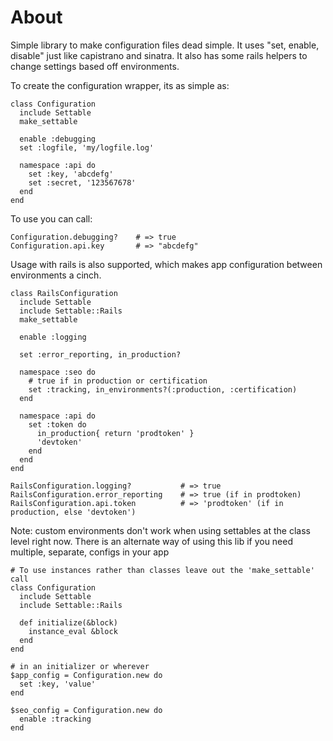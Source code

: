 About
===

Simple library to make configuration files dead simple. It uses "set, enable, disable" just like capistrano and sinatra. It also has some rails helpers to change settings based off environments.

To create the configuration wrapper, its as simple as:

    class Configuration
      include Settable
      make_settable

      enable :debugging
      set :logfile, 'my/logfile.log'

      namespace :api do
        set :key, 'abcdefg'
        set :secret, '123567678'
      end
    end

To use you can call:

    Configuration.debugging?    # => true
    Configuration.api.key       # => "abcdefg"

Usage with rails is also supported, which makes app configuration between environments a cinch.

    class RailsConfiguration
      include Settable
      include Settable::Rails
      make_settable

      enable :logging

      set :error_reporting, in_production?

      namespace :seo do
        # true if in production or certification
        set :tracking, in_environments?(:production, :certification)
      end

      namespace :api do
        set :token do
          in_production{ return 'prodtoken' }
          'devtoken'
        end
      end
    end

    RailsConfiguration.logging?           # => true
    RailsConfiguration.error_reporting    # => true (if in prodtoken)
    RailsConfiguration.api.token          # => 'prodtoken' (if in production, else 'devtoken')

Note: custom environments don't work when using settables at the class level right now. There is an alternate
way of using this lib if you need multiple, separate, configs in your app

    # To use instances rather than classes leave out the 'make_settable' call
    class Configuration
      include Settable
      include Settable::Rails

      def initialize(&block)
        instance_eval &block
      end
    end

    # in an initializer or wherever
    $app_config = Configuration.new do
      set :key, 'value'
    end

    $seo_config = Configuration.new do
      enable :tracking
    end
